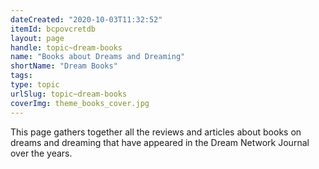 ```yaml
---
dateCreated: "2020-10-03T11:32:52"
itemId: bcpovcretdb
layout: page
handle: topic~dream-books
name: "Books about Dreams and Dreaming"
shortName: "Dream Books"
tags:
type: topic
urlSlug: topic~dream-books
coverImg: theme_books_cover.jpg
---
```


This page gathers together all the reviews and articles about books on dreams and dreaming that have appeared in the Dream Network Journal over the years.

